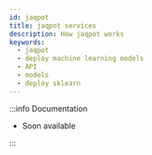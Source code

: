 ```yaml
---
id: jaqpot
title: jaqpot services
description: How jaqpot works
keywords:
  - jaqpot
  - deploy machine learning models
  - API
  - models
  - deploy sklearn
---
```



:::info Documentation


- Soon available

:::